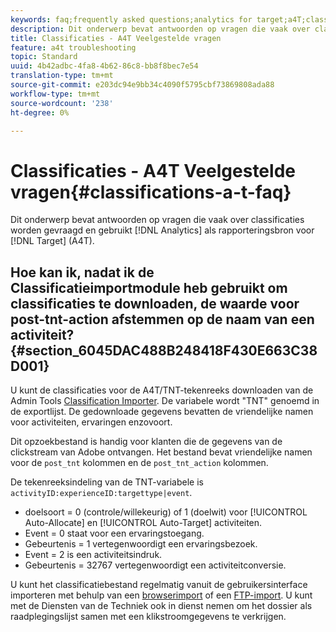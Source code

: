 ```yaml
---
keywords: faq;frequently asked questions;analytics for target;a4T;classifications;classification;classifications importer;post-tnt-action
description: Dit onderwerp bevat antwoorden op vragen die vaak over classificaties worden gevraagd en het gebruiken van Analytics als rapporteringsbron voor Doel (A4T).
title: Classificaties - A4T Veelgestelde vragen
feature: a4t troubleshooting
topic: Standard
uuid: 4b42adbc-4fa8-4b62-86c8-bb8f8bec7e54
translation-type: tm+mt
source-git-commit: e203dc94e9bb34c4090f5795cbf73869808ada88
workflow-type: tm+mt
source-wordcount: '238'
ht-degree: 0%

---
```



# Classificaties - A4T Veelgestelde vragen{#classifications-a-t-faq}

Dit onderwerp bevat antwoorden op vragen die vaak over classificaties worden gevraagd en gebruikt [!DNL Analytics] als rapporteringsbron voor [!DNL Target] (A4T).

## Hoe kan ik, nadat ik de Classificatieimportmodule heb gebruikt om classificaties te downloaden, de waarde voor post-tnt-action afstemmen op de naam van een activiteit? {#section_6045DAC488B248418F430E663C38D001}

U kunt de classificaties voor de A4T/TNT-tekenreeks downloaden van de Admin Tools [Classification Importer](https://docs.adobe.com/content/help/en/analytics/components/classifications/classifications-importer/c-working-with-saint.html). De variabele wordt &quot;TNT&quot; genoemd in de exportlijst. De gedownloade gegevens bevatten de vriendelijke namen voor activiteiten, ervaringen enzovoort.

Dit opzoekbestand is handig voor klanten die de gegevens van de clickstream van Adobe ontvangen. Het bestand bevat vriendelijke namen voor de `post_tnt` kolommen en de `post_tnt_action` kolommen.

De tekenreeksindeling van de TNT-variabele is `activityID:experienceID:targettype|event`.

* doelsoort = 0 (controle/willekeurig) of 1 (doelwit) voor [!UICONTROL Auto-Allocate] en [!UICONTROL Auto-Target] activiteiten.
* Event = 0 staat voor een ervaringstoegang.
* Gebeurtenis = 1 vertegenwoordigt een ervaringsbezoek.
* Event = 2 is een activiteitsindruk.
* Gebeurtenis = 32767 vertegenwoordigt een activiteitconversie.

U kunt het classificatiebestand regelmatig vanuit de gebruikersinterface importeren met behulp van een [browserimport](https://docs.adobe.com/help/en/analytics/components/classifications/classifications-importer/browser-import.html) of een [FTP-import](https://docs.adobe.com/help/en/analytics/components/classifications/classifications-importer/import-file.html). U kunt met de Diensten van de Techniek ook in dienst nemen om het dossier als raadplegingslijst samen met een klikstroomgegevens te verkrijgen.
